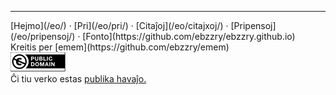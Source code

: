 
***
<div class="footer">

<div class="text-small">
[Hejmo](/eo/) · [Pri](/eo/pri/) · [Citaĵoj](/eo/citajxoj/) · [Pripensoj](/eo/pripensoj/) · [Fonto](https://github.com/ebzzry/ebzzry.github.io)
</div>
<div class="text-x-small">
Kreitis per [emem](https://github.com/ebzzry/emem)
</div>

<div class="text-x-small">
<a rel="license" href="https://creativecommons.org/publicdomain/zero/1.0/deed.eo"><img alt="CC0 1.0 Universala (CC0 1.0) Publikaĵiga Dediĉo" class="cc" src="/bil/cc0-88x31.png" /></a><br>
Ĉi tiu verko estas <a rel="license" href="https://creativecommons.org/publicdomain/zero/1.0/deed.eo">publika havaĵo.</a><br>
</div>

</div>
